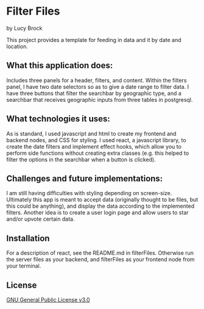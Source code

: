 # Filter Files 
by Lucy Brock

This project provides a template for feeding in data and it by date and location. 

## What this application does:
Includes three panels for a header, filters, and content. Within the filters panel, I have two date selectors so as to give a date range to filter data. I have three buttons that filter the searchbar by geographic type, and a searchbar that receives geographic inputs from three tables in postgresql. 

## What technologies it uses:
As is standard, I used javascript and html to create my frontend and backend nodes, and CSS for styling. I used react, a javascript library, to create the date filters and implement effect hooks, which allow you to perform side functions without creating extra classes (e.g. this helped to filter the options in the searchbar when a button is clicked).

## Challenges and future implementations:
I am still having difficulties with styling depending on screen-size. Ultimately this app is meant to accept data (originally thought to be files, but this could be anything), and display the data according to the implemented filters. Another idea is to create a user login page and allow users to star and/or upvote certain data. 

## Installation
For a description of react, see the README.md in filterFiles. Otherwise run the server files as your backend, and filterFiles as your frontend node from your terminal. 

## License
[GNU General Public License v3.0](https://choosealicense.com/licenses/gpl-3.0/#)
